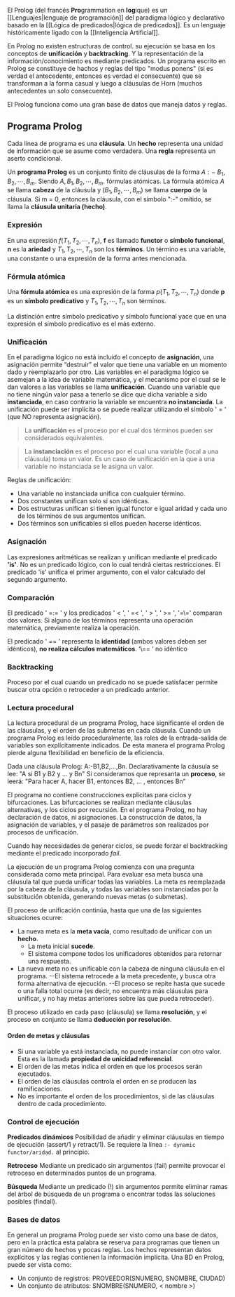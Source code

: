 El Prolog (del francés **Pro**grammation en **log**ique) es un [[Lenguajes|lenguaje de programación]] del paradigma lógico y declarativo basado en la [[Lógica de predicados|lógica de predicados]]. Es un lenguaje históricamente ligado con la [[Inteligencia Artificial]].

En Prolog no existen estructuras de control. su ejecución se basa en los conceptos de **unificación** y **backtracking**. Y la representación de la información/conocimiento es mediante predicados. Un programa escrito en Prolog se constituye de hachos y reglas del tipo "modus ponens" (si es verdad el antecedente, entonces es verdad el consecuente) que se transforman a la forma casual y luego a cláusulas de Horn (muchos antecedentes un solo consecuente).

El Prolog funciona como una gran base de datos que maneja datos y reglas.

## Programa Prolog
Cada línea de programa es una **cláusula**. Un **hecho** representa una unidad de información que se asume como verdadera. Una **regla** representa un aserto condicional.

Un **programa Prolog** es un conjunto finito de cláusulas de la forma $A:-\ B_1,B_2,\cdots,B_m.$ Siendo $A,B_1,B_2,\cdots,B_m.$ fórmulas atómicas.
La fórmula atómica $A$ se llama **cabeza** de la cláusula y $(B_1,B_2,\cdots,B_m)$ se llama **cuerpo** de la cláusula. Si m = 0, entonces la cláusula, con el símbolo ":-" omitido, se llama la **cláusula unitaria (hecho)**.

### Expresión
En una expresión $f(T_1,T_2,\cdots,T_n)$, **f** es llamado **functor** o **símbolo funcional**, **n** es la **ariedad** y $T_1,T_2,\cdots,T_n$ son los **términos**. Un término es una variable, una constante o una expresión de la forma antes mencionada.

### Fórmula atómica
Una **fórmula atómica** es una expresión de la forma $p(T_1,T_2,\cdots,T_n)$ donde **p** es un **símbolo predicativo** y  $T_1,T_2,\cdots,T_n$ son términos. 

La distinción entre símbolo predicativo y símbolo funcional yace que en una expresión el símbolo predicativo es el más externo.

### Unificación
En el paradigma lógico no está incluido el concepto de **asignación**, una asignación permite “destruir” el valor que tiene una variable en un momento dado y reemplazarlo por otro. Las variables en el paradigma lógico se asemejan a la idea de variable matemática, y el mecanismo por el cual se le dan valores a las variables se llama **unificación**. Cuando una variable que no tiene ningún valor pasa a tenerlo se dice que dicha variable a sido **instanciada**, en caso contrario la variable se encuentra **no instanciada**. La unificación puede ser implícita o se puede realizar utilizando el símbolo ' = ‘ (que NO representa asignación).

>La **unificación** es el proceso por el cual dos términos pueden ser considerados equivalentes.

>La **instanciación**  es el proceso por el cual una variable (local a una cláusula) toma un valor. Es un caso de unificación en la que a una variable no instanciada se le asigna un valor.

Reglas de unificación:
- Una variable no instanciada unifica con cualquier término.
- Dos constantes unifican solo si son idénticas.
- Dos estructuras unifican si tienen igual functor e igual aridad y cada uno de los términos de sus argumentos unifican.
- Dos términos son unificables si ellos pueden hacerse idénticos.

### Asignación
Las expresiones aritméticas se realizan y unifican mediante el predicado **'is'**. No es un predicado lógico, con lo cual tendrá ciertas restricciones. El predicado 'is' unifica el primer argumento, con el valor calculado del segundo argumento.

### Comparación
El predicado ' =:= ' y los predicados ' < ', ' =< ', ' > ', ' >= ', '=\\=' comparan dos valores. Si alguno de los términos representa una operación matemática, previamente realiza la operación.

El predicado ' == ' representa la **identidad** (ambos valores deben ser idénticos), **no realiza cálculos matemáticos**. ‘\\== ‘ no idéntico

### Backtracking
Proceso por el cual cuando un predicado no se puede satisfacer permite buscar otra opción o retroceder a un predicado anterior.

### Lectura procedural
La lectura procedural de un programa Prolog, hace significante el orden de las cláusulas, y el orden de las submetas en cada cláusula. Cuando un programa Prolog es leído proceduralmente, las roles de la entrada-salida de variables son explícitamente indicados. De esta manera el programa Prolog pierde alguna flexibilidad en beneficio de la eficiencia.

Dada una cláusula Prolog: A:-B1,B2,...,Bn.
Declarativamente la cáusula se lee: "A si B1 y B2 y ... y Bn"
Si consideramos que represanta un **proceso**, se leerá: "Para hacer A, hacer B1, entonces B2, ... , entonces Bn"

El programa no contiene construcciones explícitas para ciclos y bifurcaciones. Las bifurcaciones se realizan mediante cláusulas alternativas, y los ciclos por recursión. En el programa Prolog, no hay declaración de datos, ni asignaciones. La construcción de datos, la asignación de variables, y el pasaje de parámetros son realizados por procesos de unificación.

Cuando hay necesidades de generar ciclos, se puede forzar el backtracking mediante el predicado incorporado *fail*.

La ejecución de un programa Prolog comienza con una pregunta considerada como meta principal. Para evaluar esa meta busca una cláusula tal que pueda unificar todas las variables. La meta es reemplazada por la cabeza de la cláusula, y todas las variables son instanciadas por la substitución obtenida, generando nuevas metas (o submetas).

El proceso de unificación continúa, hasta que una de las siguientes situaciones ocurre:
- La nueva meta es la **meta vacía**, como resultado de unificar con un **hecho**.
	- La meta inicial **sucede**.
	- El sistema compone todos los unificadores obtenidos para retornar una respuesta.
- La nueva meta no es unificable con la cabeza de ninguna cláusula en el programa.
	--El sistema retrocede a la meta precedente, y busca otra forma alternativa de ejecución.
	--El proceso se repite hasta que sucede o una falla total ocurre (es decir, no encuentra más cláusulas para unificar, y no hay metas anteriores sobre las que pueda retroceder).

El proceso utilizado en cada paso (cláusula) se llama **resolución**, y el proceso en conjunto se llama **deducción por resolución**.

#### Orden de metas y cláusulas
- Si una variable ya está instanciada, no puede instanciar con otro valor. Esta es la llamada **propiedad de unicidad referencial**. 
- El orden de las metas indica el orden en que los procesos serán ejecutados.
- El orden de las cláusulas controla el orden en se producen las ramificaciones.
- No es importante el orden de los procedimientos, si de las cláusulas dentro de cada procedimiento.

### Control de ejecución
**Predicados dinámicos**
Posibilidad de añadir y eliminar cláusulas en tiempo de ejecución (assert/1 y retract/1). Se requiere la línea ```:- dynamic functor/aridad.``` al principio.

**Retroceso**
Mediante un predicado sin argumentos (fail) permite provocar el retroceso en determinados puntos de un programa.

**Búsqueda**
Mediante un predicado (!) sin argumentos permite eliminar ramas del árbol de búsqueda de un programa o encontrar todas las soluciones posibles (findall).

### Bases de datos
En general un programa Prolog puede ser visto como una base de datos, pero en la práctica esta palabra se reserva para programas que tienen un gran número de hechos y pocas reglas. Los hechos representan datos explícitos y las reglas contienen la información implícita. Una BD en Prolog, puede ser vista como:
- Un conjunto de registros: PROVEEDOR(SNUMERO, SNOMBRE, CIUDAD)
- Un conjunto de atributos: SNOMBRE(SNUMERO, < nombre >)